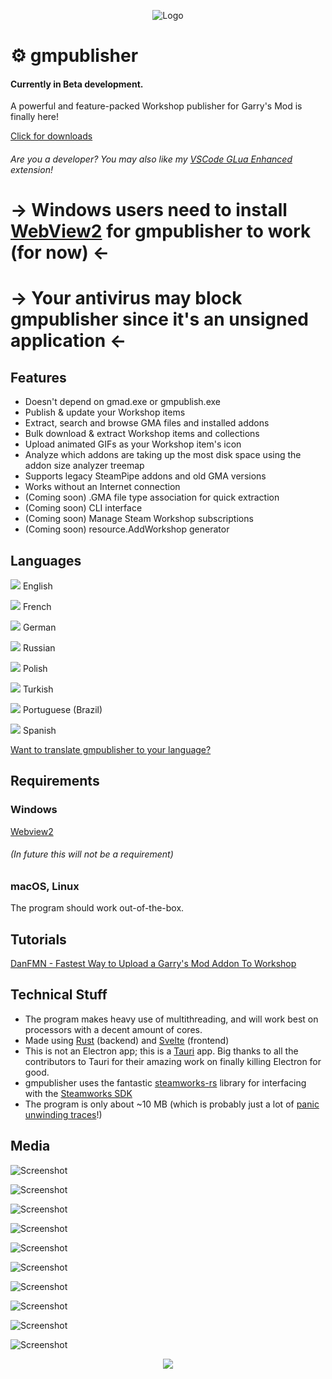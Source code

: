 <p align="center"><img src="https://user-images.githubusercontent.com/14863743/115953578-41e5a580-a4e4-11eb-84d9-45b296f9e18d.png" alt="Logo"/></p>

# ⚙️ gmpublisher

#### Currently in **Beta** development.

A powerful and feature-packed Workshop publisher for Garry's Mod is finally here!

[Click for downloads](https://github.com/WilliamVenner/gmpublisher/releases)

###### Are you a developer? You may also like my [VSCode GLua Enhanced](https://github.com/WilliamVenner/vscode-glua-enhanced) extension!

# -> Windows users need to install [WebView2](https://go.microsoft.com/fwlink/p/?LinkId=2124703) for gmpublisher to work (for now) <-

# -> Your antivirus may block gmpublisher since it's an unsigned application <-

## Features

* Doesn't depend on gmad.exe or gmpublish.exe
* Publish & update your Workshop items
* Extract, search and browse GMA files and installed addons
* Bulk download & extract Workshop items and collections
* Upload animated GIFs as your Workshop item's icon
* Analyze which addons are taking up the most disk space using the addon size analyzer treemap
* Supports legacy SteamPipe addons and old GMA versions
* Works without an Internet connection
* (Coming soon) .GMA file type association for quick extraction
* (Coming soon) CLI interface
* (Coming soon) Manage Steam Workshop subscriptions
* (Coming soon) resource.AddWorkshop generator

## Languages

![](https://user-images.githubusercontent.com/14863743/115954244-ce459780-a4e7-11eb-9237-92eab7d17814.png) English

![](https://user-images.githubusercontent.com/14863743/115954306-195faa80-a4e8-11eb-8489-07ceca216211.png) French

![](https://user-images.githubusercontent.com/14863743/115954290-03ea8080-a4e8-11eb-86df-9001929981a7.png) German

![](https://user-images.githubusercontent.com/14863743/115957563-18844400-a4fb-11eb-9828-cf76b15c6a48.png) Russian

![](https://user-images.githubusercontent.com/14863743/116080210-ad6c7600-a690-11eb-8c26-33de913e7ad0.png) Polish

![](https://user-images.githubusercontent.com/14863743/115975014-223c9480-a559-11eb-81c4-6a0bfc0fdb9d.png) Turkish

![](https://user-images.githubusercontent.com/14863743/116463612-cfb5ed80-a862-11eb-81f1-fb453cf77da5.png) Portuguese (Brazil)

![](https://user-images.githubusercontent.com/14863743/115976530-d7297e00-a566-11eb-9fe0-113c59ce49ce.png) Spanish

[Want to translate gmpublisher to your language?](https://github.com/WilliamVenner/gmpublisher/tree/master/i18n)

## Requirements

### Windows

[Webview2](https://go.microsoft.com/fwlink/p/?LinkId=2124703)

###### (In future this will not be a requirement)

### macOS, Linux

The program should work out-of-the-box.

## Tutorials

[DanFMN - Fastest Way to Upload a Garry's Mod Addon To Workshop](https://youtu.be/_syLXTFXmgM)

## Technical Stuff

* The program makes heavy use of multithreading, and will work best on processors with a decent amount of cores.
* Made using [Rust](https://www.rust-lang.org/) (backend) and [Svelte](https://svelte.dev/) (frontend)
* This is not an Electron app; this is a [Tauri](https://github.com/tauri-apps/tauri) app. Big thanks to all the contributors to Tauri for their amazing work on finally killing Electron for good.
* gmpublisher uses the fantastic [steamworks-rs](https://crates.io/crates/steamworks) library for interfacing with the [Steamworks SDK](https://partner.steamgames.com/doc/api)
* The program is only about ~10 MB (which is probably just a lot of [panic unwinding traces](https://doc.rust-lang.org/nomicon/unwinding.html)!)

## Media

![Screenshot](https://user-images.githubusercontent.com/14863743/115953601-5f1a7400-a4e4-11eb-831c-d6a924afbf33.png)

![Screenshot](https://user-images.githubusercontent.com/14863743/115953605-63469180-a4e4-11eb-9f96-90b992cbffc4.png)

![Screenshot](https://user-images.githubusercontent.com/14863743/115954341-5b88ec00-a4e8-11eb-8f27-c03d43df165a.png)

![Screenshot](https://user-images.githubusercontent.com/14863743/115953616-7c4f4280-a4e4-11eb-95c0-add80b1d41bd.png)

![Screenshot](https://user-images.githubusercontent.com/14863743/115953639-9db02e80-a4e4-11eb-935d-bad41cd30bde.png)

![Screenshot](https://user-images.githubusercontent.com/14863743/115958825-00afbe80-a501-11eb-81da-6d53a94eddbf.png)

![Screenshot](https://user-images.githubusercontent.com/14863743/115953801-845bb200-a4e5-11eb-8fc2-8b142f2be237.png)

![Screenshot](https://user-images.githubusercontent.com/14863743/115953820-99d0dc00-a4e5-11eb-93a4-36e8b2248e87.png)

![Screenshot](https://user-images.githubusercontent.com/14863743/115953827-a35a4400-a4e5-11eb-9691-48e520eb9bb1.png)

![Screenshot](https://user-images.githubusercontent.com/14863743/115953670-bb7d9380-a4e4-11eb-8f54-f43fcd153d90.png)

<p align="center"><img src="https://i.imgur.com/Un4akZe.gif"/></p>
